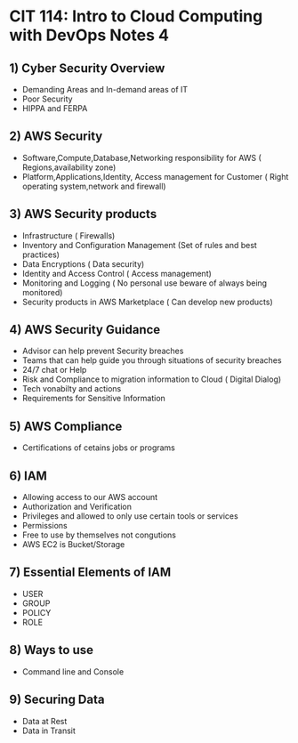 # CIT 114: Intro to Cloud Computing with DevOps Notes 4
## 1) Cyber Security Overview
- Demanding Areas and In-demand areas of IT
- Poor Security
- HIPPA and FERPA
## 2) AWS Security
- Software,Compute,Database,Networking responsibility for AWS ( Regions,availability zone)
- Platform,Applications,Identity, Access management for Customer ( Right operating system,network and firewall)
## 3) AWS Security products
- Infrastructure ( Firewalls)
- Inventory and Configuration Management (Set of rules and best practices)
- Data Encryptions ( Data security) 
- Identity and Access Control ( Access management)
- Monitoring and Logging ( No personal use beware of always being monitored)
- Security products in AWS Marketplace ( Can develop new products)
## 4) AWS Security Guidance
- Advisor can help prevent Security breaches
- Teams that can help guide you through situations of security breaches
- 24/7 chat or Help
- Risk and Compliance to migration information to Cloud ( Digital Dialog)
- Tech vonabilty and actions 
- Requirements for Sensitive Information
## 5) AWS Compliance
- Certifications of cetains jobs or programs
## 6) IAM 
- Allowing access to our AWS account
- Authorization and Verification
- Privileges and allowed to only use certain tools or services
- Permissions
- Free to use by themselves not congutions
- AWS EC2 is Bucket/Storage
## 7) Essential Elements of IAM
- USER
- GROUP 
- POLICY
- ROLE
## 8) Ways to use
- Command line and Console 
## 9) Securing Data
- Data at Rest 
- Data in Transit
